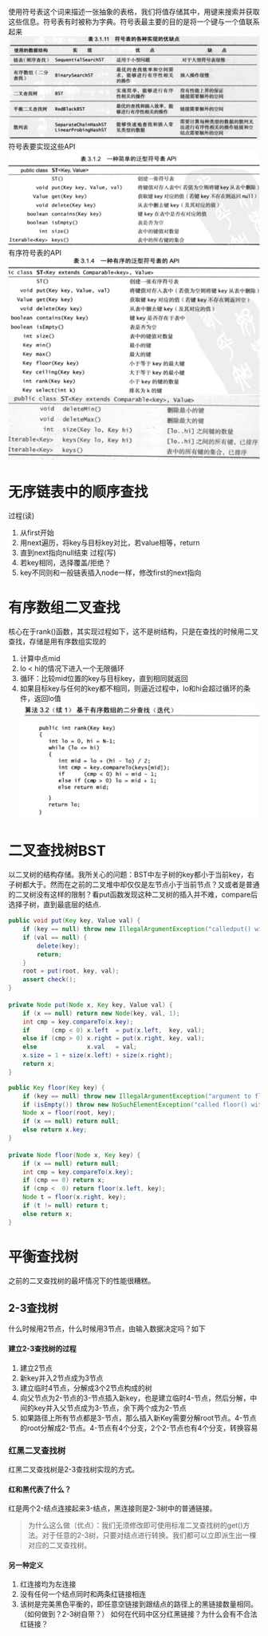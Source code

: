 使用符号表这个词来描述一张抽象的表格，我们将值存储其中，用键来搜索并获取这些信息。符号表有时被称为字典。符号表最主要的目的是将一个键与一个值联系起来
![5种符号表的对比](符号表对比.png)
符号表要实现这些API
![API](符号表要实现的API.png)
有序符号表的API
![有序API1](有序符号表API-1.PNG)
![有序API2](有序符号表API-2.PNG)
# 无序链表中的顺序查找
过程(读)
1. 从first开始
2. 用next遍历，将key与目标key对比，若value相等，return
3. 直到next指向null结束
过程(写)
1. 若key相同，选择覆盖/拒绝？
2. key不同则和一般链表插入node一样，修改first的next指向
# 有序数组二叉查找
核心在于rank()函数，其实现过程如下，这不是树结构，只是在查找的时候用二叉查找，存储是用有序数组实现的
1. 计算中点mid
2. lo < hi的情况下进入一个无限循环
3. 循环：比较mid位置的key与目标key，直到相同就返回
4. 如果目标key与任何的key都不相同，则逼近过程中，lo和hi会超过循环的条件，返回lo值
![有序二分查找](有序数组二分查找.png)
# 二叉查找树BST
以二叉树的结构存储。我所关心的问题：BST中左子树的key都小于当前key，右子树都大于。然而在之前的二叉堆中却仅仅是左节点小于当前节点？又或者是普通的二叉树没有这样的限制？看put函数发现这种二叉树的插入并不难，compare后选择子树，直到最底层的结点.
```Java
public void put(Key key, Value val) {
    if (key == null) throw new IllegalArgumentException("calledput() with a null key");
    if (val == null) {
        delete(key);
        return;
    }
    root = put(root, key, val);
    assert check();
}

private Node put(Node x, Key key, Value val) {
    if (x == null) return new Node(key, val, 1);
    int cmp = key.compareTo(x.key);
    if      (cmp < 0) x.left  = put(x.left,  key, val);
    else if (cmp > 0) x.right = put(x.right, key, val);
    else              x.val   = val;
    x.size = 1 + size(x.left) + size(x.right);
    return x;
}
```
```Java
public Key floor(Key key) {
    if (key == null) throw new IllegalArgumentException("argument to floor() is null");
    if (isEmpty()) throw new NoSuchElementException("called floor() with empty symbol table");
    Node x = floor(root, key);
    if (x == null) return null;
    else return x.key;
} 

private Node floor(Node x, Key key) {
    if (x == null) return null;
    int cmp = key.compareTo(x.key);
    if (cmp == 0) return x;
    if (cmp <  0) return floor(x.left, key);
    Node t = floor(x.right, key);
    if (t != null) return t;
    else return x; 
} 
```
# 平衡查找树
之前的二叉查找树的最坏情况下的性能很糟糕。
## 2-3查找树
什么时候用2节点，什么时候用3节点，由输入数据决定吗？如下
#### 建立2-3查找树的过程
1. 建立2节点
2. 新key并入2节点成为3节点
3. 建立临时4节点，分解成3个2节点构成的树
4. 向父节点为2-节点的3-节点插入新key，也是建立临时4-节点，然后分解，中间的key并入父节点成为3-节点，余下两个成为2-节点
5. 如果路径上所有节点都是3-节点，那么插入新Key需要分解root节点。4-节点的root分解成2-节点。4-节点有4个分支，2个2-节点也有4个分支，转换容易
### 红黑二叉查找树
红黑二叉查找树是2-3查找树实现的方式。
#### 红和黑代表了什么？
红是两个2-结点连接起来3-结点，黑连接则是2-3树中的普通链接。
> 为什么这么做（优点）：我们无须修改即可使用标准二叉查找树的get()方法。对于任意的2-3树，只要对结点进行转换。我们都可以立即派生出一棵对应的二叉查找树。
#### 另一种定义
1. 红连接均为左连接
2. 没有任何一个结点同时和两条红链接相连
3. 该树是完美黑色平衡的，即任意空链接到跟结点的路径上的黑链接数量相同。（如何做到？2-3树自带？）
如何在代码中区分红黑链接？为什么会有不合法红链接？